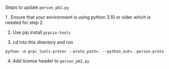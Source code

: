 Steps to update `person_pb2.py`

1 . Ensure that your environment is using python 3.10 or older which is needed
for step 2.

2. Use pip install `grpcio-tools`

3. cd into this directory and run 
```
python -m grpc_tools.protoc --proto_path=. --python_out=. person.proto
```

4. Add license header to `person_pb2.py`
